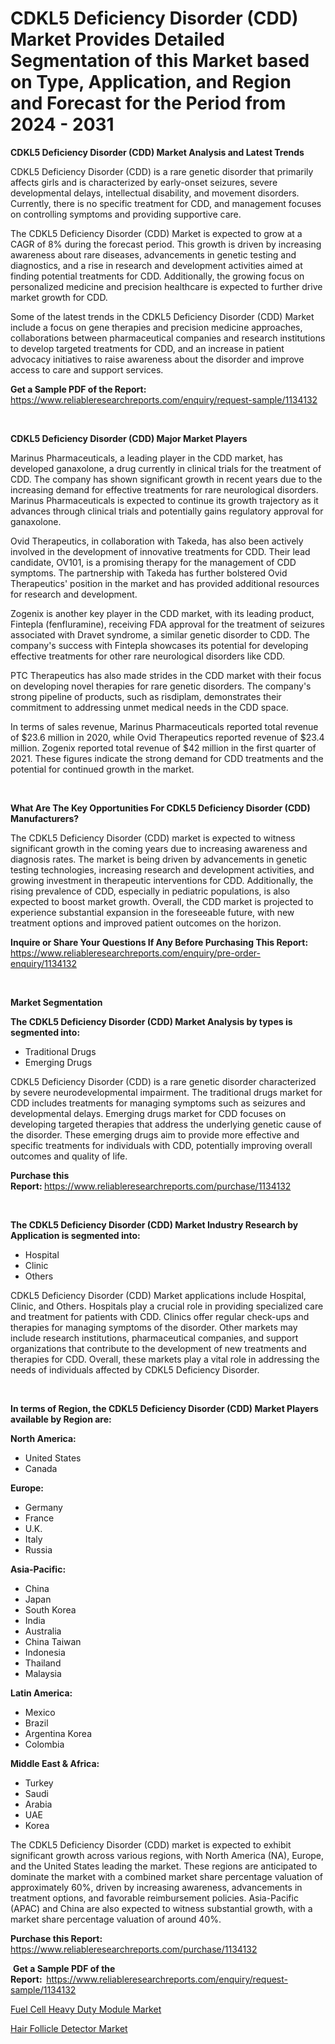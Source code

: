 <p><h1>CDKL5 Deficiency Disorder (CDD) Market Provides Detailed Segmentation of this Market based on Type, Application, and Region and Forecast for the Period from 2024 - 2031</h1></p><p><strong>CDKL5 Deficiency Disorder (CDD) Market Analysis and Latest Trends</strong></p>
<p><p>CDKL5 Deficiency Disorder (CDD) is a rare genetic disorder that primarily affects girls and is characterized by early-onset seizures, severe developmental delays, intellectual disability, and movement disorders. Currently, there is no specific treatment for CDD, and management focuses on controlling symptoms and providing supportive care.</p><p>The CDKL5 Deficiency Disorder (CDD) Market is expected to grow at a CAGR of 8% during the forecast period. This growth is driven by increasing awareness about rare diseases, advancements in genetic testing and diagnostics, and a rise in research and development activities aimed at finding potential treatments for CDD. Additionally, the growing focus on personalized medicine and precision healthcare is expected to further drive market growth for CDD.</p><p>Some of the latest trends in the CDKL5 Deficiency Disorder (CDD) Market include a focus on gene therapies and precision medicine approaches, collaborations between pharmaceutical companies and research institutions to develop targeted treatments for CDD, and an increase in patient advocacy initiatives to raise awareness about the disorder and improve access to care and support services.</p></p>
<p><strong>Get a Sample PDF of the Report:&nbsp;</strong> <a href="https://www.reliableresearchreports.com/enquiry/request-sample/1134132">https://www.reliableresearchreports.com/enquiry/request-sample/1134132</a></p>
<p>&nbsp;</p>
<p><strong>CDKL5 Deficiency Disorder (CDD) Major Market Players</strong></p>
<p><p>Marinus Pharmaceuticals, a leading player in the CDD market, has developed ganaxolone, a drug currently in clinical trials for the treatment of CDD. The company has shown significant growth in recent years due to the increasing demand for effective treatments for rare neurological disorders. Marinus Pharmaceuticals is expected to continue its growth trajectory as it advances through clinical trials and potentially gains regulatory approval for ganaxolone.</p><p>Ovid Therapeutics, in collaboration with Takeda, has also been actively involved in the development of innovative treatments for CDD. Their lead candidate, OV101, is a promising therapy for the management of CDD symptoms. The partnership with Takeda has further bolstered Ovid Therapeutics' position in the market and has provided additional resources for research and development.</p><p>Zogenix is another key player in the CDD market, with its leading product, Fintepla (fenfluramine), receiving FDA approval for the treatment of seizures associated with Dravet syndrome, a similar genetic disorder to CDD. The company's success with Fintepla showcases its potential for developing effective treatments for other rare neurological disorders like CDD.</p><p>PTC Therapeutics has also made strides in the CDD market with their focus on developing novel therapies for rare genetic disorders. The company's strong pipeline of products, such as risdiplam, demonstrates their commitment to addressing unmet medical needs in the CDD space.</p><p>In terms of sales revenue, Marinus Pharmaceuticals reported total revenue of $23.6 million in 2020, while Ovid Therapeutics reported revenue of $23.4 million. Zogenix reported total revenue of $42 million in the first quarter of 2021. These figures indicate the strong demand for CDD treatments and the potential for continued growth in the market.</p></p>
<p>&nbsp;</p>
<p><strong>What Are The Key Opportunities For CDKL5 Deficiency Disorder (CDD) Manufacturers?</strong></p>
<p><p>The CDKL5 Deficiency Disorder (CDD) market is expected to witness significant growth in the coming years due to increasing awareness and diagnosis rates. The market is being driven by advancements in genetic testing technologies, increasing research and development activities, and growing investment in therapeutic interventions for CDD. Additionally, the rising prevalence of CDD, especially in pediatric populations, is also expected to boost market growth. Overall, the CDD market is projected to experience substantial expansion in the foreseeable future, with new treatment options and improved patient outcomes on the horizon.</p></p>
<p><strong>Inquire or Share Your Questions If Any Before Purchasing This Report:</strong> <a href="https://www.reliableresearchreports.com/enquiry/pre-order-enquiry/1134132">https://www.reliableresearchreports.com/enquiry/pre-order-enquiry/1134132</a></p>
<p>&nbsp;</p>
<p><strong>Market Segmentation</strong></p>
<p><strong>The CDKL5 Deficiency Disorder (CDD) Market Analysis by types is segmented into:</strong></p>
<p><ul><li>Traditional Drugs</li><li>Emerging Drugs</li></ul></p>
<p><p>CDKL5 Deficiency Disorder (CDD) is a rare genetic disorder characterized by severe neurodevelopmental impairment. The traditional drugs market for CDD includes treatments for managing symptoms such as seizures and developmental delays. Emerging drugs market for CDD focuses on developing targeted therapies that address the underlying genetic cause of the disorder. These emerging drugs aim to provide more effective and specific treatments for individuals with CDD, potentially improving overall outcomes and quality of life.</p></p>
<p><strong>Purchase this Report:&nbsp;</strong><a href="https://www.reliableresearchreports.com/purchase/1134132">https://www.reliableresearchreports.com/purchase/1134132</a></p>
<p>&nbsp;</p>
<p><strong>The CDKL5 Deficiency Disorder (CDD) Market Industry Research by Application is segmented into:</strong></p>
<p><ul><li>Hospital</li><li>Clinic</li><li>Others</li></ul></p>
<p><p>CDKL5 Deficiency Disorder (CDD) Market applications include Hospital, Clinic, and Others. Hospitals play a crucial role in providing specialized care and treatment for patients with CDD. Clinics offer regular check-ups and therapies for managing symptoms of the disorder. Other markets may include research institutions, pharmaceutical companies, and support organizations that contribute to the development of new treatments and therapies for CDD. Overall, these markets play a vital role in addressing the needs of individuals affected by CDKL5 Deficiency Disorder.</p></p>
<p>&nbsp;</p>
<p><strong>In terms of Region, the CDKL5 Deficiency Disorder (CDD) Market Players available by Region are:</strong></p>
<p>
    <p> <strong> North America: </strong>
        <ul>
            <li>United States</li>
            <li>Canada</li>
        </ul>
        </p> 
    <p> <strong> Europe: </strong>
        <ul>
            <li>Germany</li>
            <li>France</li>
            <li>U.K.</li>
            <li>Italy</li>
            <li>Russia</li>
        </ul>
        </p> 
    <p> <strong> Asia-Pacific: </strong>
        <ul>
            <li>China</li>
            <li>Japan</li>
            <li>South Korea</li>
            <li>India</li>
            <li>Australia</li>
            <li>China Taiwan</li>
            <li>Indonesia</li>
            <li>Thailand</li>
            <li>Malaysia</li>
        </ul>
        </p> 
    <p> <strong> Latin America: </strong>
        <ul>
            <li>Mexico</li>
            <li>Brazil</li>
            <li>Argentina Korea</li>
            <li>Colombia</li>
        </ul>
        </p> 
    <p> <strong> Middle East & Africa: </strong>
        <ul>
            <li>Turkey</li>
            <li>Saudi</li>
            <li>Arabia</li>
            <li>UAE</li>
            <li>Korea</li>
        </ul>
    </p>
    </p>
<p><p>The CDKL5 Deficiency Disorder (CDD) market is expected to exhibit significant growth across various regions, with North America (NA), Europe, and the United States leading the market. These regions are anticipated to dominate the market with a combined market share percentage valuation of approximately 60%, driven by increasing awareness, advancements in treatment options, and favorable reimbursement policies. Asia-Pacific (APAC) and China are also expected to witness substantial growth, with a market share percentage valuation of around 40%.</p></p>
<p><strong>Purchase this Report: </strong><a href="https://www.reliableresearchreports.com/purchase/1134132">https://www.reliableresearchreports.com/purchase/1134132</a></p>
<p>&nbsp;<strong>Get a Sample PDF of the Report:&nbsp;&nbsp;</strong><a href="https://www.reliableresearchreports.com/enquiry/request-sample/1134132">https://www.reliableresearchreports.com/enquiry/request-sample/1134132</a></p>
<p><strong></strong></p>
<p><p><a href="https://issuu.com/reportprime-2/docs/fuel-cell-heavy-duty-module-market-size-2030.pptx">Fuel Cell Heavy Duty Module Market</a></p><p><a href="https://issuu.com/reportprime-2/docs/hair-follicle-detector-market-size-2030.pptx">Hair Follicle Detector Market</a></p></p>